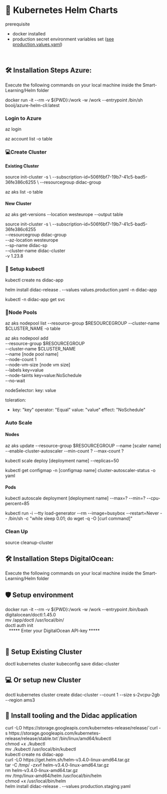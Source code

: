 # 🚀 Kubernetes Helm Charts

prerequisite 
<ul>
  <li> docker installed </li> 
  <li> production secret environment variables set (<a href="https://github.com/JeroenMBooij/Smart-Learning/blob/main/Helm/values.production.yaml">see   production.values.yaml</a>) </li> 
</ul>

<br>

<h2>🛠️ Installation Steps Azure:</h2>

<p> Execute the following commands on your local machine inside the Smart-Learning/Helm folder</p>
docker run -it --rm -v ${PWD}:/work -w /work --entrypoint /bin/sh booij/azure-helm-cli:latest

<h3>Login to Azure</h3>
az login

az account list -o table

<h3>💻Create Cluster</h3>

<h4>Existing Cluster</h4>
source init-cluster -s \ --subscription-id=506f6bf7-19b7-41c5-bad5-36fe386c6255 \
--resourcegroup didac-group

az aks list -o table

<h4>New Cluster</h4>

az aks get-versions --location westeurope --output table

source init-cluster -s \ --subscription-id=506f6bf7-19b7-41c5-bad5-36fe386c6255 \
--resourcegroup didac-group \
--az-location westeurope \
--sp-name didac-sp \
--cluster-name didac-cluster \
-v 1.23.8

<h3>🤖 Setup kubectl</h3>

kubectl create ns didac-app

helm install didac-release . --values values.production.yaml -n didac-app

kubectl -n didac-app get svc

<h3>🍰Node Pools</h3>
az aks nodepool list --resource-group $RESOURCEGROUP --cluster-name $CLUSTER_NAME -o table

az aks nodepool add \
--resource-group $RESOURCEGROUP \
--cluster-name $CLUSTER_NAME \
--name [node pool name] \
--node-count 1 \
--node-vm-size [node vm size] \
--labels key=value \
--node-taints key=value:NoSchedule \
--no-wait

nodeSelector:
  key: value

toleration:
  - key: "key"
    operator: "Equal"
    value: "value"
    effect: "NoSchedule"

<h3>Auto Scale</h3>
<h4>Nodes</h4>
az aks update --resource-group $RESOURCEGROUP --name [scaler name] --enable-cluster-autoscaler --min-count ? --max-count ?

kubectl scale deploy [deployment name] --replicas=50

kubectl get configmap -n [configmap name] cluster-autoscaler-status -o yaml


<h4>Pods</h4>
kubectl autoscale deployment [deployment name] --max=? --min=? --cpu-percent=85


kubectl run -i --tty load-generator --rm --image=busybox --restart=Never -- /bin/sh -c "while sleep 0.01; do wget -q -O [curl command]"


<h3>Clean Up</h3>
source cleanup-cluster


<h2>🛠️ Installation Steps DigitalOcean:</h2>


<p> Execute the following commands on your local machine inside the Smart-Learning/Helm folder</p>
<h2>🛡️ Setup environment </h2>
docker run -it --rm -v ${PWD}:/work -w /work --entrypoint /bin/bash digitalocean/doctl:1.45.0 <br>
mv /app/doctl /usr/local/bin/ <br>
doctl auth init <br>
&nbsp;&nbsp; ***** Enter your DigitalOcean API-key ***** <br><br>

<h2>🍰 Setup Existing Cluster</h2>
doctl kubernetes cluster kubeconfig save didac-cluster <br>

<h2>💻 Or setup new Cluster</h2>
doctl kubernetes cluster create didac-cluster --count 1 --size s-2vcpu-2gb --region ams3 <br>

<h2>🤖 Install tooling and the Didac application </h2>
curl -LO https://storage.googleapis.com/kubernetes-release/release/`curl -s https://storage.googleapis.com/kubernetes-release/release/stable.txt`/bin/linux/amd64/kubectl <br>
chmod +x ./kubectl <br>
mv ./kubectl /usr/local/bin/kubectl <br>
kubectl create ns didac-app <br>
curl -LO https://get.helm.sh/helm-v3.4.0-linux-amd64.tar.gz <br>
tar -C /tmp/ -zxvf helm-v3.4.0-linux-amd64.tar.gz <br>
rm helm-v3.4.0-linux-amd64.tar.gz <br>
mv /tmp/linux-amd64/helm /usr/local/bin/helm <br>
chmod +x /usr/local/bin/helm <br>
helm install didac-release . --values production.staging.yaml <br><br><br>
  

  
